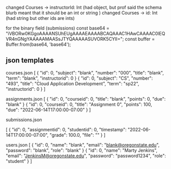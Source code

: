 changed Courses -> instructorId: Int (had object, but prof said the schema blurb meant that it should be an int or string )
changed Courses -> id: Int (had string but other ids are ints)

for the binary field (submissions)
const base64 = "iVBORw0KGgoAAAANSUhEUgAAAAEAAAABCAQAAAC1HAwCAAAAC0lEQVR4nGNgYAAAAAMAASsJTYQAAAAASUVORK5CYII=";
const buffer = Buffer.from(base64, 'base64');


## json templates

courses.json
[
    {
        "id": 0,
        "subject": "blank",
        "number": "000",
        "title": "blank",
        "term": "blank",
        "instructorid": 0
    }
    {
        "id": 0,
        "subject": "CS",
        "number": "493",
        "title": "Cloud Application Development",
        "term": "sp22",
        "instructorid": 0
    }
]

assignments.json
[
    {
        "id": 0,
        "courseid": 0,
        "title": "blank",
        "points": 0,
        "due": "blank"
    }
    {
        "id": 0,
        "courseid": 0,
        "title": "Assignment 0",
        "points": 100,
        "due": "2022-06-14T17:00:00-07:00"
    }
]

submissions.json

[
    {
        "id": 0,
        "assignmentid": 0,
        "studentid": 0,
        "timestamp": "2022-06-14T17:00:00-07:00",
        "grade": 100.0,
        "file": ""
    }
]

users.json
[
    {
        "id": 0,
        "name": "blank",
        "email": "blank@oregonstate.edu",
        "password": "blank",
        "role": "blank"
    }
    {
        "id": 0,
        "name": "Marty Jenkins",
        "email": "JenkinsM@oregonstate.edu",
        "password": "password1234",
        "role": "student"
    }
]




